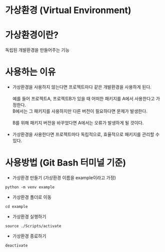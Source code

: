 # 가상환경 (Virtual Environment)

# 가상환경이란?
독립된 개발환경을 만들어주는 기능 

# 사용하는 이유
* 가상환경을 사용하지 않는다면 프로젝트마다 같은 개발환경을 사용하게 된다.<br><br>
  예를 들어 프로젝트A, 프로젝트B가 있을 때 어떠한 패키지를 A에서 사용한다고 가정한다.<br>
  B에서는 그 패키지를 사용하지만 다른 버전이 필요하다면 문제가 발생한다.<br><br>
  B를 위해 패키지 버전을 바꾸었다면 A에서는 오류가 발생하게 될 것이다.<br><br>
* 가상환경을 사용한다면 프로젝트마다 독립적으로, 효율적으로 패키지를 관리할 수 있다.

# 사용방법 (Git Bash 터미널 기준)
* 가상환경 만들기 (가상환경 이름을 example이라고 가정)
```
python -m venv example
```
* 가상환경 폴더로 이동
```
cd example
```
* 가상환경 실행하기
```
source ./Scripts/activate
```
* 가상환경 종료하기
```
deactivate
```
